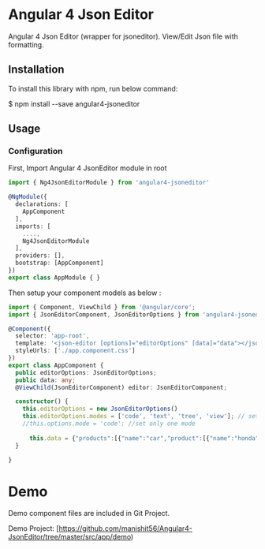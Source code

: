 # Angular 4 Json Editor

Angular 4 Json Editor (wrapper for jsoneditor). View/Edit Json file with formatting.

## Installation

To install this library with npm, run below command:

$ npm install --save angular4-jsoneditor

## Usage

### Configuration

First, Import Angular 4 JsonEditor module in root

```ts
import { Ng4JsonEditorModule } from 'angular4-jsoneditor' 

@NgModule({
  declarations: [
    AppComponent
  ],
  imports: [
    ....,
    Ng4JsonEditorModule
  ],
  providers: [],
  bootstrap: [AppComponent]
})
export class AppModule { }
```
Then setup your component models as below :

```ts
import { Component, ViewChild } from '@angular/core';
import { JsonEditorComponent, JsonEditorOptions } from 'angular4-jsoneditor/jsoneditor/jsoneditor.component';

@Component({
  selector: 'app-root',
  template: '<json-editor [options]="editorOptions" [data]="data"></json-editor>',
  styleUrls: ['./app.component.css']
})
export class AppComponent {
  public editorOptions: JsonEditorOptions;
  public data: any;
  @ViewChild(JsonEditorComponent) editor: JsonEditorComponent;

  constructor() { 
    this.editorOptions = new JsonEditorOptions()
    this.editorOptions.modes = ['code', 'text', 'tree', 'view']; // set all allowed modes
    //this.options.mode = 'code'; //set only one mode
      
      this.data = {"products":[{"name":"car","product":[{"name":"honda","model":[{"id":"civic","name":"civic"},{"id":"accord","name":"accord"},{"id":"crv","name":"crv"},{"id":"pilot","name":"pilot"},{"id":"odyssey","name":"odyssey"}]}]}]}
  }

}
```

# Demo
Demo component files are included in Git Project.

Demo Project:
[https://github.com/manishit56/Angular4-JsonEditor/tree/master/src/app/demo)


